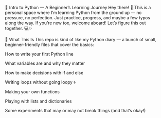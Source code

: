 🐍 Intro to Python — A Beginner’s Learning Journey
Hey there! 👋
This is a personal space where I'm learning Python from the ground up — no pressure, no perfection. Just practice, progress, and maybe a few typos along the way. If you're new too, welcome aboard! Let’s figure this out together. 💻✨

🌱 What This Is
This repo is kind of like my Python diary — a bunch of small, beginner-friendly files that cover the basics:

How to write your first Python line

What variables are and why they matter

How to make decisions with if and else

Writing loops without going loopy 🌀

Making your own functions

Playing with lists and dictionaries

Some experiments that may or may not break things (and that’s okay!)
